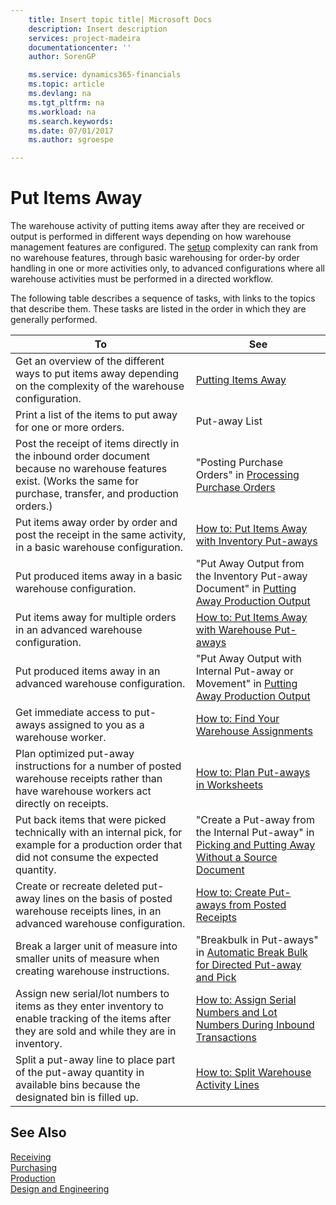 ```yaml
---
    title: Insert topic title| Microsoft Docs
    description: Insert description
    services: project-madeira
    documentationcenter: ''
    author: SorenGP

    ms.service: dynamics365-financials
    ms.topic: article
    ms.devlang: na
    ms.tgt_pltfrm: na
    ms.workload: na
    ms.search.keywords:
    ms.date: 07/01/2017
    ms.author: sgroespe

---
```

# Put Items Away
The warehouse activity of putting items away after they are received or output is performed in different ways depending on how warehouse management features are configured. The [setup](../configure-warehouse-processes.md) complexity can rank from no warehouse features, through basic warehousing for order-by order handling in one or more activities only, to advanced configurations where all warehouse activities must be performed in a directed workflow.  
  
 The following table describes a sequence of tasks, with links to the topics that describe them. These tasks are listed in the order in which they are generally performed.  
  
|**To**|**See**|  
|------------|-------------|  
|Get an overview of the different ways to put items away depending on the complexity of the warehouse configuration.|[Putting Items Away](../putting-items-away.md)|  
|Print a list of the items to put away for one or more orders.|Put-away List|  
|Post the receipt of items directly in the inbound order document because no warehouse features exist. \(Works the same for purchase, transfer, and production orders.\)|"Posting Purchase Orders" in [Processing Purchase Orders](../processing-purchase-orders.md)|  
|Put items away order by order and post the receipt in the same activity, in a basic warehouse configuration.|[How to: Put Items Away with Inventory Put-aways](../how-to-put-items-away-with-inventory-put-aways.md)|  
|Put produced items away in a basic warehouse configuration.|"Put Away Output from the Inventory Put-away Document" in [Putting Away Production Output](../how-to-put-away-production-output.md)|  
|Put items away for multiple orders in an advanced warehouse configuration.|[How to: Put Items Away with Warehouse Put-aways](../how-to-put-items-away-with-warehouse-put-aways.md)|  
|Put produced items away in an advanced warehouse configuration.|"Put Away Output with Internal Put-away or Movement" in [Putting Away Production Output](../how-to-put-away-production-output.md)|  
|Get immediate access to put-aways assigned to you as a warehouse worker.|[How to: Find Your Warehouse Assignments](../how-to-find-your-warehouse-assignments.md)|  
|Plan optimized put-away instructions for a number of posted warehouse receipts rather than have warehouse workers act directly on receipts.|[How to: Plan Put-aways in Worksheets](../how-to-plan-put-aways-in-worksheets.md)|  
|Put back items that were picked technically with an internal pick, for example for a production order that did not consume the expected quantity.|"Create a Put-away from the Internal Put-away" in [Picking and Putting Away Without a Source Document](../how-to-create-put-aways-from-internal-put-aways.md)|  
|Create or recreate deleted put-away lines on the basis of posted warehouse receipts lines, in an advanced warehouse configuration.|[How to: Create Put-aways from Posted Receipts](../how-to-create-put-aways-from-posted-receipts.md)|  
|Break a larger unit of measure into smaller units of measure when creating warehouse instructions.|"Breakbulk in Put-aways" in [Automatic Break Bulk for Directed Put-away and Pick](../automatic-breaking-bulk-with-directed-put-away-and-pick.md)|  
|Assign new serial\/lot numbers to items as they enter inventory to enable tracking of the items after they are sold and while they are in inventory.|[How to: Assign Serial Numbers and Lot Numbers During Inbound Transactions](../how-to-assign-serial-numbers-and-lot-numbers-during-inbound-transactions.md)|  
|Split a put-away line to place part of the put-away quantity in available bins because the designated bin is filled up.|[How to: Split Warehouse Activity Lines](../how-to-split-warehouse-activity-lines.md)|  
  
## See Also  
 [Receiving](../receiving.md)   
 [Purchasing](../purchasing.md)   
 [Production](../production.md)   
 [Design and Engineering](../design-and-engineering.md)